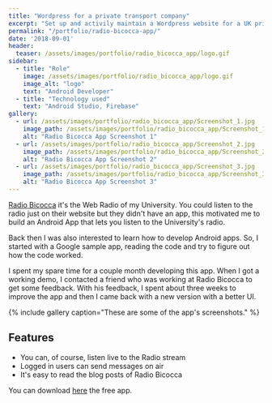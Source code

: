 ```yaml
---
title: "Wordpress for a private transport company"
excerpt: "Set up and activily maintain a Wordpress website for a UK private transport company"
permalink: "/portfolio/radio-bicocca-app/"
date: '2018-09-01'
header:
  teaser: /assets/images/portfolio/radio_bicocca_app/logo.gif
sidebar:
  - title: "Role"
    image: /assets/images/portfolio/radio_bicocca_app/logo.gif
    image_alt: "logo"
    text: "Android Developer"
  - title: "Technology used"
    text: "Android Studio, Firebase"
gallery:
  - url: /assets/images/portfolio/radio_bicocca_app/Screenshot_1.jpg
    image_path: /assets/images/portfolio/radio_bicocca_app/Screenshot_1.jpg
    alt: "Radio Bicocca App Screenshot 1"
  - url: /assets/images/portfolio/radio_bicocca_app/Screenshot_2.jpg
    image_path: /assets/images/portfolio/radio_bicocca_app/Screenshot_2.jpg
    alt: "Radio Bicocca App Screenshot 2"
  - url: /assets/images/portfolio/radio_bicocca_app/Screenshot_3.jpg
    image_path: /assets/images/portfolio/radio_bicocca_app/Screenshot_3.jpg
    alt: "Radio Bicocca App Screenshot 3"
---
```


[Radio Bicocca](http://www.radiobicocca.it/) it's the Web Radio of my University. You could listen to the radio just on their website but they didn't have an app, this motivated me to build an Android App that lets you listen to the University's radio.

Back then I was also interested to learn how to develop Android apps. So, I started with a Google sample app, reading the code and try to figure out how the code worked.

I spent my spare time for a couple month developing this app. When I got a working demo, I contacted a friend who was working at Radio Bicocca to get some feedback. With his feedback, I spent about three weeks to improve the app and then I came back with a new version with a better UI.

{% include gallery caption="These are some of the app's screenshots." %}

## Features
* You can, of course, listen live to the Radio stream
* Logged in users can send messages on air
* It's easy to read the blog posts of Radio Bicocca

You can download [here](https://play.google.com/store/apps/details?id=com.radiobicocca.android) the free app.
